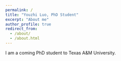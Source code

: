 ```yaml
---
permalink: /
title: "Youzhi Luo, PhD Student"
excerpt: "About me"
author_profile: true
redirect_from: 
  - /about/
  - /about.html
---
```


I am a coming PhD student to Texas A&M University.